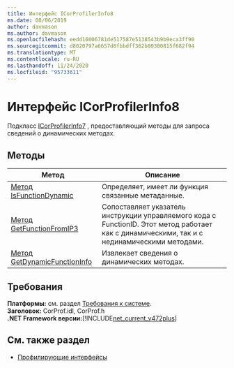 ```yaml
---
title: Интерфейс ICorProfilerInfo8
ms.date: 08/06/2019
author: davmason
ms.author: davmason
ms.openlocfilehash: eedd16006781de517587e5138543b9b9eca3ff90
ms.sourcegitcommit: d8020797a6657d0fbbdff362b80300815f682f94
ms.translationtype: MT
ms.contentlocale: ru-RU
ms.lasthandoff: 11/24/2020
ms.locfileid: "95733611"
---
```

# <a name="icorprofilerinfo8-interface"></a>Интерфейс ICorProfilerInfo8

Подкласс [ICorProfilerInfo7](icorprofilerinfo7-interface.md) , предоставляющий методы для запроса сведений о динамических методах.

## <a name="methods"></a>Методы  

| Метод|Описание|  
| ------------|-----------------|  
|[Метод IsFunctionDynamic](icorprofilerinfo8-isfunctiondynamic-method.md)| Определяет, имеет ли функция связанные метаданные.|
|[Метод GetFunctionFromIP3](icorprofilerinfo8-getfunctionfromip3-method.md)| Сопоставляет указатель инструкции управляемого кода с FunctionID. Этот метод работает как с динамическими, так и с нединамическими методами. |
|[Метод GetDynamicFunctionInfo](icorprofilerinfo8-getdynamicfunctioninfo-method.md)| Извлекает сведения о динамических методах. |

## <a name="requirements"></a>Требования  

**Платформы:** см. раздел [Требования к системе](../../get-started/system-requirements.md).  
**Заголовок:** CorProf.idl, CorProf.h  
**.NET Framework версии:**[!INCLUDE[net_current_v472plus](../../../../includes/net-current-v472plus.md)]  

## <a name="see-also"></a>См. также раздел

- [Профилирующие интерфейсы](profiling-interfaces.md)
